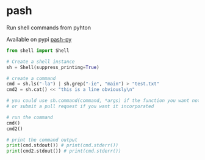 # pash
Run shell commands from pyhton

Available on pypi [pash-py](https://pypi.org/project/pash-py/)

```python
from shell import Shell

# Create a shell instance    
sh = Shell(suppress_printing=True)

# create a command
cmd = sh.ls("-la") | sh.grep("-ie", "main") > "test.txt"
cmd2 = sh.cat() << "this is a line obviously\n"

# you could use sh.command(command, *args) if the function you want not present in the module
# or submit a pull request if you want it incorporated

# run the command
cmd()
cmd2()

# print the command output
print(cmd.stdout()) # print(cmd.stderr())
print(cmd2.stdout()) # print(cmd.stderr())
```
